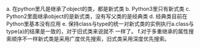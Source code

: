 a. 在python里凡是继承了object的类，都是新式类
b. Python3里只有新式类
c. Python2里面继承object的是新式类，没有写父类的是经典类
d. 经典类目前在Python里基本没有应用
e. 保持class与type的统一对新式类的实例执行a.class与type(a)的结果是一致的，对于旧式类来说就不
一样了。
f.对于多重继承的属性搜索顺序不一样新式类是采用广度优先搜索，旧式类采用深度优先搜索。